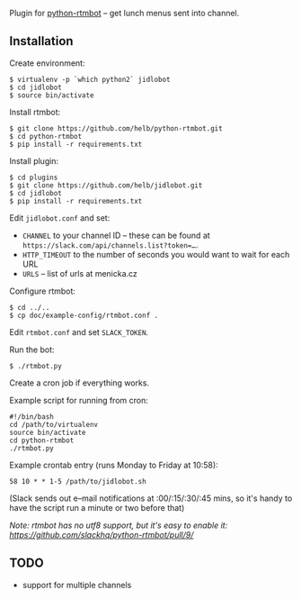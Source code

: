Plugin for [python-rtmbot](https://github.com/slackhq/python-rtmbot) – get lunch menus sent into channel.

## Installation

Create environment:

```
$ virtualenv -p `which python2` jidlobot
$ cd jidlobot
$ source bin/activate
```

Install rtmbot:

```
$ git clone https://github.com/helb/python-rtmbot.git
$ cd python-rtmbot
$ pip install -r requirements.txt
```

Install plugin:

```
$ cd plugins
$ git clone https://github.com/helb/jidlobot.git
$ cd jidlobot
$ pip install -r requirements.txt
```

Edit `jidlobot.conf` and set:

 - `CHANNEL` to your channel ID – these can be found at `https://slack.com/api/channels.list?token=…`.
 - `HTTP_TIMEOUT` to the number of seconds you would want to wait for each URL
 - `URLS` – list of urls at menicka.cz
 
Configure rtmbot:

```
$ cd ../..
$ cp doc/example-config/rtmbot.conf .
```

Edit `rtmbot.conf` and set `SLACK_TOKEN`.

Run the bot:

```
$ ./rtmbot.py
```

Create a cron job if everything works.

Example script for running from cron:

```
#!/bin/bash
cd /path/to/virtualenv
source bin/activate
cd python-rtmbot
./rtmbot.py
```

Example crontab entry (runs Monday to Friday at 10:58):

```
58 10 * * 1-5 /path/to/jidlobot.sh
```

(Slack sends out e–mail notifications at :00/:15/:30/:45 mins, so it's handy to have the script run a minute or two before that)

*Note: rtmbot has no utf8 support, but it's easy to enable it: https://github.com/slackhq/python-rtmbot/pull/9/*


## TODO

 - support for multiple channels
